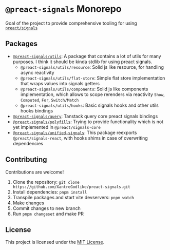 # `@preact-signals` Monorepo

Goal of the project to provide comprehensive tooling for using [`preact/signals`](https://github.com/preactjs/signals)

## Packages

- [`@preact-signals/utils`](./packages/utils): A package that contains a lot of utils for many purposes. I think it should be kinda stdlib for using preact signals.
  - `@preact-signals/utils/resource`: Solid js like resource, for handling async reactivity
  - `@preact-signals/utils/flat-store`: Simple flat store implementation that wraps values into signals getters
  - `@preact-signals/utils/components`: Solid js like components implementation, which allows to scope rerenders via reactivity `Show`, `Computed`, `For`, `Switch/Match`
  - `@preact-signals/utils/hooks`: Basic signals hooks and other utils hooks bindings
- [`@preact-signals/query`](./packages/query): Tanstack query core preact signals bindings
- [`@preact-signals/polyfills`](./packages/polyfills): Trying to provide functionality which is not yet implemented in `@preact/signals-core`
- [`@preact-signals/unified-signals`](./packages/unified-signals/): This package reexports `@preact/signals-react`, with hooks shims in case of overwriting dependencies

## Contributing

Contributions are welcome!

1. Clone the repository: `git clone https://github.com/XantreGodlike/preact-signals.git`
2. Install dependencies: `pnpm install`
3. Transpile packages and start vite devservers: `pnpm watch`
4. Make changes
5. Commit changes to new branch
6. Run `pnpm changeset` and make PR

## License

This project is licensed under the [MIT License](LICENSE).
